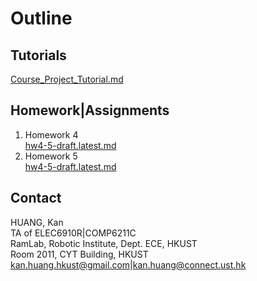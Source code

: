 # Outline

## Tutorials

[Course_Project_Tutorial.md](./Course_Project_Tutorial.md)

## Homework|Assignments

1. Homework 4  
   [hw4-5-draft.latest.md](./hw4-5-draft.latest.md)
2. Homework 5  
   [hw4-5-draft.latest.md](./hw4-5-draft.latest.md)

## Contact

HUANG, Kan  
TA of ELEC6910R|COMP6211C  
RamLab, Robotic Institute, Dept. ECE, HKUST  
Room 2011, CYT Building, HKUST  
kan.huang.hkust@gmail.com|kan.huang@connect.ust.hk
